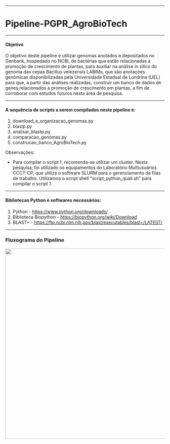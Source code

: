 -------------------------------------------------------------------------------------------------------------------------------------------------------------------------
# Pipeline-PGPR_AgroBioTech

-------------------------------------------------------------------------------------------------------------------------------------------------------------------------
#### Objetivo

O objetivo deste pipeline é utilizar genomas anotados e depositados no Genbank, hospedado no NCBI, de bactérias que estão relacionadas à promoção de crescimento de plantas, para auxiliar na análise in silico do genoma das cepas Bacillus velezensis LABIMs, que são anotações genômicas disponibilizadas pela Universidade Estadual de Londrina (UEL) para que, a partir das análises realizadas, construir um banco de dados de genes relacionados a promoção de crescimento em plantas, a fim de corroborar com estudos futuros nesta área de pesquisa. 

-------------------------------------------------------------------------------------------------------------------------------------------------------------------------
#### A sequência de scripts a serem compilados neste pipeline é: 

1. download_e_organizacao_genomas.py
2. blastp.py
3. analisar_blastp.py
4. comparacao_genomas.py
5. construcao_banco_AgroBioTech.py

Observações:

- Para compilar o script 1, recomenda-se utilizar um cluster. Nesta pesquisa, foi utilizado os equipamentos do Laboratório Multiusuários CCCT-CP, que utiliza o software SLURM para o gerenciamento de filas de trabalho. Utilizamos o script shell "script_python_quali.sh" para compilar o script 1.

-------------------------------------------------------------------------------------------------------------------------------------------------------------------------


#### Bibliotecas Python e softwares necessários:

1. Python - https://www.python.org/downloads/
2. Biblioteca Biopython - https://biopython.org/wiki/Download
3. BLAST+ - https://ftp.ncbi.nlm.nih.gov/blast/executables/blast+/LATEST/
   

-------------------------------------------------------------------------------------------------------------------------------------------------------------------------


### Fluxograma do Pipeline 

<div align="center">
<img src="https://github.com/Biahsilva/Pipeline_PGPR_AgroBioTech/assets/102994978/31816e3b-24c8-4209-8a0a-b713338fa801.png" width="600px" /> 
</div>



